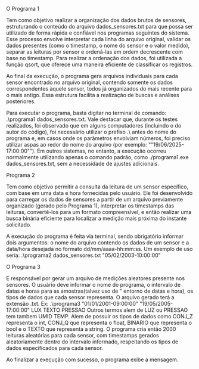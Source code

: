 O Programa 1

Tem como objetivo realizar a organização dos dados brutos de sensores, estruturando o conteúdo do arquivo dados_sensores.txt para que possa ser utilizado de forma rápida e confiável nos programas seguintes do sistema. Esse processo envolve interpretar cada linha do arquivo original, validar os dados presentes (como o timestamp, o nome do sensor e o valor medido), separar as leituras por sensor e ordená-las em ordem decrescente com base no timestamp. Para realizar a ordenação dos dados, foi utilizada a função qsort, que oferece uma maneira eficiente de classificar os registros.

Ao final da execução, o programa gera arquivos individuais para cada sensor  encontrado no arquivo original, contendo somente os dados correspondentes àquele sensor, todos já organizados do mais recente para o mais antigo. Essa estrutura facilita a realização de buscas e análises posteriores.

Para executar o programa, basta digitar no terminal de comando: .\programa1 dados_sensores.txt. Vale destacar que, durante os testes realizados, foi observado que em alguns computadores (incluindo o do autor do código), foi necessário utilizar o prefixo .\ antes do nome do programa e, em casos onde os parâmetros envolviam números, foi preciso utilizar aspas ao redor do nome do arquivo (por exemplo: ""19/06/2025-17:00:00""). Em outros sistemas, no entanto, a execução ocorreu normalmente utilizando apenas o comando padrão, como ./programa1.exe dados_sensores.txt, sem a necessidade de ajustes adicionais.

Programa 2

Tem como objetivo permitir a consulta da leitura de um sensor específico, com base em uma data e hora fornecidas pelo usuário. Ele foi desenvolvido para carregar os dados de sensores a partir de um arquivo previamente organizado (gerado pelo Programa 1), interpretar os timestamps das leituras, convertê-los para um formato compreensível, e então realizar uma busca binária eficiente para localizar a medição mais próxima do instante solicitado.

A execução do programa é feita via terminal, sendo obrigatório informar dois argumentos: o nome do arquivo contendo os dados de um sensor e a data/hora desejada no formato dd/mm/aaaa-hh:mm:ss. Um exemplo de uso seria: .\programa2 dados_sensores.txt "05/02/2003-10:00:00"

O Programa 3

E responsável por gerar um arquivo de medições aleatores presente nos sensores. O usuário deve informar o nome do programa, o intervalo de datas e horas para as amostras(talvez uso de " entorno de datas e hora), os tipos de dados que cada sensor representa. O arquivo gerado terá a extensão .txt. 
Ex: .\programa3 "01/01/2001-09:00:00" "19/05/2005-17:00:00" LUX TEXTO PRESSAO
Outros termos alem de LUZ ou PRESSAO tem tambem UMID TEMP.
Alem de possuir os tipos de dados como CONJ_Z representa o int, CONJ_Q que representa o float, BINARIO que representa o bool e o TEXTO que representa a string.
O programa cria então 2000 leituras aleatórias para cada sensor, com timestamps gerados aleatoriamente dentro do intervalo informado, respeitando os tipos de dados especificados para cada sensor.

Ao finalizar a execução com sucesso, o programa exibe a mensagem.
